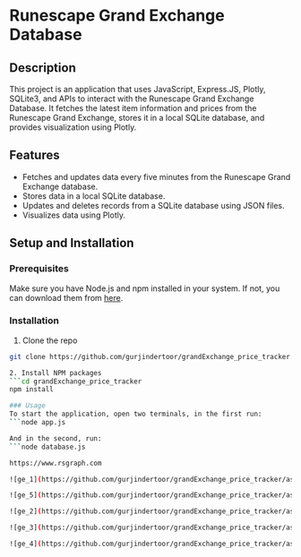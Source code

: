 # Runescape Grand Exchange Database

## Description
This project is an application that uses JavaScript, Express.JS, Plotly, SQLite3, and APIs to interact with the Runescape Grand Exchange Database. It fetches the latest item information and prices from the Runescape Grand Exchange, stores it in a local SQLite database, and provides visualization using Plotly.

## Features
* Fetches and updates data every five minutes from the Runescape Grand Exchange database.
* Stores data in a local SQLite database.
* Updates and deletes records from a SQLite database using JSON files.
* Visualizes data using Plotly.

## Setup and Installation

### Prerequisites

Make sure you have Node.js and npm installed in your system. If not, you can download them from [here](https://nodejs.org/).

### Installation

1. Clone the repo
```bash
git clone https://github.com/gurjindertoor/grandExchange_price_tracker.git

2. Install NPM packages
```cd grandExchange_price_tracker
npm install

### Usage
To start the application, open two terminals, in the first run:
```node app.js

And in the second, run:
```node database.js

https://www.rsgraph.com

![ge_1](https://github.com/gurjindertoor/grandExchange_price_tracker/assets/78512847/247a703a-231d-47ce-9bbd-7c772465b51d)

![ge_5](https://github.com/gurjindertoor/grandExchange_price_tracker/assets/78512847/98f63786-6202-407b-afcb-5b5382363a6a)

![ge_2](https://github.com/gurjindertoor/grandExchange_price_tracker/assets/78512847/1fcbff5b-7fd0-4d8a-bd7d-85e115f0b639)

![ge_3](https://github.com/gurjindertoor/grandExchange_price_tracker/assets/78512847/d2686965-88d2-40f6-a4b5-fb529e59e953)

![ge_4](https://github.com/gurjindertoor/grandExchange_price_tracker/assets/78512847/082371dc-ac36-4dfb-97c7-cd6ac68cecf2)
